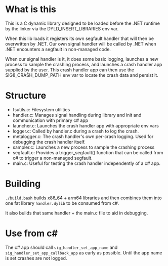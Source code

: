 # What is this

This is a C dynamic library designed to be loaded before the .NET runtime by the linker via the DYLD_INSERT_LIBRARIES env var.

When this lib loads it registers its own segfault handler that will then be overwritten by .NET. Our own signal handler will be called
by .NET when .NET encounters a segfault in non-managed code.

When our signal handler is it, it does some basic logging, launches a new process to sample the crashing process, and launches a crash handler
app supplied by the user. This crash handler app can then use the SIG8_CRASH_DUMP_PATH env var to locate the crash data and persist it.

# Structure

- fsutils.c: Filesystem utilities
- handler.c: Manages signal handling during library and init and communication with primary c# app
- launcher.c: Launches the crash handler app with appropriate env vars
- logger.c: Called by handler.c during a crash to log the crash.
- metalogger.c: The crash handler's own per-crash logging. Used for debugging the crash handler itself.
- sampler.c: Launches a new process to sample the crashing process
- segfault.c: Provides a trigger_segfault() function that can be called from c# to trigger a non-managed segfault.
- main.c: Useful for testing the  crash handler independently of a c# app.

# Building

`./build.bash` builds x86_64 + arm64 libraries and then combines them into one fat library `handler.dylib` to be consumed from c#.

It also builds that same handler + the main.c file to aid in debugging.

# Use from c#

The c# app should call `sig_handler_set_app_name` and `sig_handler_set_app_callback_app` as early as possible. Until the app name is set crashes are not logged.